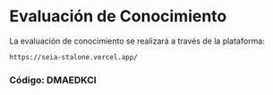 # Evaluación de Conocimiento


La evaluación de conocimiento se realizará a través de la plataforma:
```bash
https://seia-stalone.vercel.app/
```

### Código: DMAEDKCI

